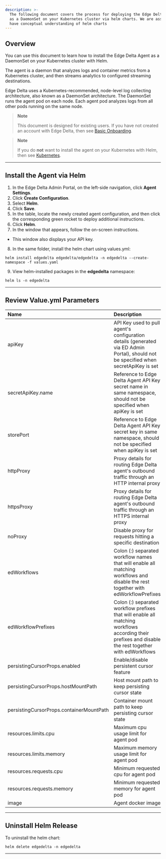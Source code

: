 ```yaml
---
description: >-
  The following document covers the process for deploying the Edge Delta agent
  as a DaemonSet on your Kubernetes cluster via helm charts. We are assuming you
  have conceptual understanding of helm charts
---
```


## Overview

You can use this document to learn how to install the Edge Delta Agent as a DaemonSet on your Kubernetes cluster with Helm.

The agent is a daemon that analyzes logs and container metrics from a Kubernetes cluster, and then streams analytics to configured streaming destinations.

Edge Delta uses a Kubernetes-recommended, node-level log collecting architecture, also known as a DaemonSet architecture. The DaemonSet runs the agent pod on each node. Each agent pod analyzes logs from all other pods running on the same node.

> **Note**
>
> This document is designed for existing users. If you have not created an account with Edge Delta, then see [Basic Onboarding](../basic-onboarding.md).

> **Note**
>
> If you do **not** want to install the agent on your Kubernetes with Helm, then see [Kubernetes](kubernetes.md).

***


## Install the Agent via Helm 

1. In the Edge Delta Admin Portal, on the left-side navigation, click **Agent Settings**.
2. Click **Create Configuration**. 
3. Select **Helm**.
4. Click **Save**.  
5. In the table, locate the newly created agent configuration, and then click the corresponding green rocket to deploy additional instructions. 
6. Click **Helm**. 
7. In the window that appears, follow the on-screen instructions. 
  - This window also displays your API key.  

<!--



## Add and Configure Helm

1. Add the Edge Delta Helm repository:

```
helm repo add edgedelta https://edgedelta.github.io/charts
```

2. Run the helm installation command, and then create the **edgedelta** namespace to use the Edge Delta Agent with default parameters:

```
helm install edgedelta edgedelta/edgedelta --set apiKey=<API-KEY> -n edgedelta --create-namespace
```

3. To set your **API-KEY**, you can use either **apiKey** or **secretApiKey** in the values.yml file.

  - To use **apiKey** as a Kubernetes secret, change the values.yml file: 

```yaml
apiKey: "API-KEY"
```

> **Note**
> 
> **apiKey** will be kept in clear text as part of your pod property.

  - To use **secretApiKey** as a Kubernetes secret, change the values.yml file: 

```yaml
# apiKey: ""

secretApiKey:
  name: "ed-api-key"
  key: "ed-api-key"
```

4. Create **API-KEY** as a Kubernetes secret:

```
kubectl create namespace edgedelta
kubectl create secret generic ed-api-key --namespace=edgedelta --from-literal=ed-api-key="API-KEY"
```

> **Note**
>
> You can also add environment variables or refer secrets as environment variables using commented samples in the values.yml file. For additional environment variables, you can download and edit [https://edgedelta.github.io/k8s/edgedelta-agent.yml](https://edgedelta.github.io/k8s/edgedelta-agent.yml). To learn more, review the [Environment Variables](https://docs.edgedelta.com/installation/environment-variables/) document, specially the **Examples - Kubernetes (yml configuration) section**. 

9. Review the following output: 

```
NAME: edgedelta
LAST DEPLOYED: Fri Jul 17 17:49:42 2020
NAMESPACE: edgedelta
STATUS: deployed
REVISION: 1
TEST SUITE: None
NOTES:
1. Visit https://admin.edgedelta.com
2. Find the configuration with <API-KEY> to check if agents are active
```

-->


8. In the same folder, install the helm chart using values.yml:

```
helm install edgedelta edgedelta/edgedelta -n edgedelta --create-namespace -f values.yaml
```

9. View helm-installed packages in the **edgedelta** namespace:

```
helm ls -n edgedelta
```

***

## Review Value.yml Parameters

| Name | Description | Example Value |
| :--- | :--- | :--- |
| apiKey | API Key used to pull agent's configuration details (generated via ED Admin Portal), should not be specified when secretApiKey is set | "8d32..." |
| secretApiKey.name | Reference to Edge Delta Agent API Key secret name in same namespace, should not be specified when apiKey is set | "ed-api-key" |
| storePort | Reference to Edge Delta Agent API Key secret key in same namespace, should not be specified when apiKey is set | "ed-api-key" |
| httpProxy | Proxy details for routing Edge Delta agent's outbound traffic through an HTTP internal proxy | "http://127.0.0.1:3128" |
| httpsProxy | Proxy details for routing Edge Delta agent's outbound traffic through an HTTPS internal proxy | "https://127.0.0.1:3128" |
| noProxy | Disable proxy for requests hitting a specific destination | "https://your-endpoint.com" |
| edWorkflows | Colon (:) separated workflow names that will enable all matching workflows and disable the rest together with edWorkflowPrefixes | "billing-workflow:error-workflow" |
| edWorkflowPrefixes | Colon (:) separated workflow prefixes that will enable all matching workflows according their prefixes and disable the rest together with edWorkflows | "billing:error" |
| persistingCursorProps.enabled | Enable/disable persistent cursor feature | false |
| persistingCursorProps.hostMountPath | Host mount path to keep persisting cursor state | /var/lib/edgedelta |
| persistingCursorProps.containerMountPath | Container mount path to keep persisting cursor state | /var/lib/edgedelta |
| resources.limits.cpu | Maximum cpu usage limit for agent pod | 1000m |
| resources.limits.memory | Maximum memory usage limit for agent pod | 512Mi |
| resources.requests.cpu| Minimum requested cpu for agent pod | 200m |
| resources.requests.memory | Minimum requested memory for agent pod |256Mi |
| image | Agent docker image | edgedelta/agent |

***

## Uninstall Helm Release

To uninstall the helm chart:

```
helm delete edgedelta -n edgedelta
```

***

